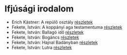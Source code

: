 # Ifjúsági irodalom

- Erich Kästner: A repülő osztály [részletek](_details/Erich%20K%C3%A4stner.md#id_964)
- Fekete, István: A koppányi aga testamentuma [részletek](_details/Fekete%2C%20Istv%C3%A1n.md#id_723)
- Fekete, István: Ballagó idő [részletek](_details/Fekete%2C%20Istv%C3%A1n.md#id_724)
- Fekete, István: Bogáncs [részletek](_details/Fekete%2C%20Istv%C3%A1n.md#id_266)
- Fekete, István: Hajnal Badányban [részletek](_details/Fekete%2C%20Istv%C3%A1n.md#id_729)
- Fekete, István: Lutra [részletek](_details/Fekete%2C%20Istv%C3%A1n.md#id_735)